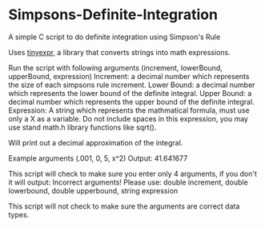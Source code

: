 # Simpsons-Definite-Integration
A simple C script to do definite integration using Simpson's Rule

Uses <a href="https://github.com/codeplea/tinyexpr">tinyexpr</a>, a library that converts strings into math expressions.

Run the script with following arguments (increment, lowerBound, upperBound, expression)
Increment: a decimal number which represents the size of each simpsons rule increment. 
Lower Bound: a decimal number which represents the lower bound of the definite integral.
Upper Bound: a decimal number which represents the upper bound of the definite integral.
Expression: A string which represents the mathmatical formula, must use only a X as a variable. Do not include spaces in this expression, you may use stand math.h library functions like sqrt(). 

Will print out a decimal approximation of the integral.

Example arguments (.001, 0, 5, x^2)
Output: 41.641677

This script will check to make sure you enter only 4 arguments, if you don't it will output:
Incorrect arguments! Please use: double increment, double lowerbound, double upperbound, string expression

This script will not check to make sure the arguments are correct data types.
